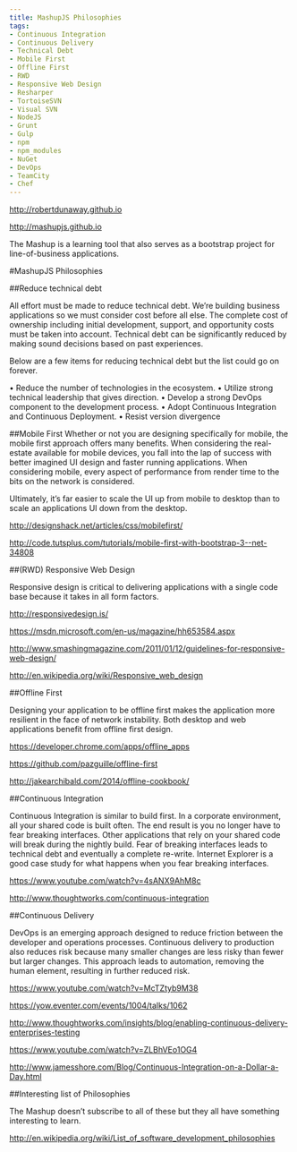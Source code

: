 ```yaml
---
title: MashupJS Philosophies
tags: 
- Continuous Integration
- Continuous Delivery
- Technical Debt
- Mobile First
- Offline First 
- RWD
- Responsive Web Design
- Resharper
- TortoiseSVN
- Visual SVN
- NodeJS
- Grunt
- Gulp
- npm
- npm_modules
- NuGet
- DevOps
- TeamCity
- Chef
---
```


http://robertdunaway.github.io

http://mashupjs.github.io 

The Mashup is a learning tool that also serves as a bootstrap project for line-of-business applications.

#MashupJS Philosophies


##Reduce technical debt

All effort must be made to reduce technical debt.  We’re building business applications so we must consider cost before all else.  The complete cost of ownership including initial development, support, and opportunity costs must be taken into account.  Technical debt can be significantly reduced by making sound decisions based on past experiences.

Below are a few items for reducing technical debt but the list could go on forever.

•	Reduce the number of technologies in the ecosystem.
•	Utilize strong technical leadership that gives direction.
•	Develop a strong DevOps component to the development process.
•	Adopt Continuous Integration and Continuous Deployment.
•	Resist version divergence 

##Mobile First
Whether or not you are designing specifically for mobile, the mobile first approach offers many benefits.  When considering the real-estate available for mobile devices, you fall into the lap of success with better imagined UI design and faster running applications.  When considering mobile, every aspect of performance from render time to the bits on the network is considered.

Ultimately, it’s far easier to scale the UI up from mobile to desktop than to scale an applications UI down from the desktop.

http://designshack.net/articles/css/mobilefirst/

http://code.tutsplus.com/tutorials/mobile-first-with-bootstrap-3--net-34808

##(RWD) Responsive Web Design

Responsive design is critical to delivering applications with a single code base because it takes in all form factors.

http://responsivedesign.is/

https://msdn.microsoft.com/en-us/magazine/hh653584.aspx

http://www.smashingmagazine.com/2011/01/12/guidelines-for-responsive-web-design/

http://en.wikipedia.org/wiki/Responsive_web_design

##Offline First

Designing your application to be offline first makes the application more resilient in the face of network instability.  Both desktop and web applications benefit from offline first design.

https://developer.chrome.com/apps/offline_apps

https://github.com/pazguille/offline-first

http://jakearchibald.com/2014/offline-cookbook/

##Continuous Integration

Continuous Integration is similar to build first.  In a corporate environment, all your shared code is built often.  The end result is you no longer have to fear breaking interfaces.  Other applications that rely on your shared code will break during the nightly build.  Fear of breaking interfaces leads to technical debt and eventually a complete re-write.  Internet Explorer is a good case study for what happens when you fear breaking interfaces.

https://www.youtube.com/watch?v=4sANX9AhM8c

http://www.thoughtworks.com/continuous-integration

##Continuous Delivery

DevOps is an emerging approach designed to reduce friction between the developer and operations processes.  Continuous delivery to production also reduces risk because many smaller changes are less risky than fewer but larger changes.  This approach leads to automation, removing the human element, resulting in further reduced risk.

https://www.youtube.com/watch?v=McTZtyb9M38

https://yow.eventer.com/events/1004/talks/1062

http://www.thoughtworks.com/insights/blog/enabling-continuous-delivery-enterprises-testing

https://www.youtube.com/watch?v=ZLBhVEo1OG4

http://www.jamesshore.com/Blog/Continuous-Integration-on-a-Dollar-a-Day.html

##Interesting list of Philosophies

The Mashup doesn’t subscribe to all of these but they all have something interesting to learn.

http://en.wikipedia.org/wiki/List_of_software_development_philosophies



















